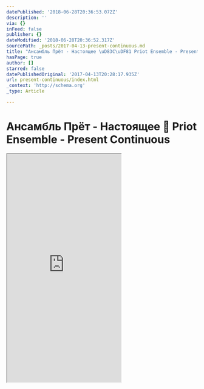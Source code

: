 ```yaml
---
datePublished: '2018-06-28T20:36:53.072Z'
description: ''
via: {}
inFeed: false
publisher: {}
dateModified: '2018-06-28T20:36:52.317Z'
sourcePath: _posts/2017-04-13-present-continuous.md
title: "Ансамбль Прёт - Настоящее \uD83C\uDF81 Priot Ensemble - Present Continuous"
hasPage: true
author: []
starred: false
datePublishedOriginal: '2017-04-13T20:28:17.935Z'
url: present-continuous/index.html
_context: 'http://schema.org'
_type: Article

---
```

# Ансамбль Прёт - Настоящее 🎁 Priot Ensemble - Present Continuous

<iframe src="https://the-grid.github.io/ed-userhtml/?g=eJxtkNFuwjAMRX-ligSPpLDRByAgvqTKGkMiuXVkO1T7-3XpwzZpr-ce3Wv5kh7sR2jmFDQ6s2_bjWkipGdUZ7q2NY0MTIhpejozkWmq_kEcgFcgPDgTVbOcrJ13QmUKA1IJu4FGm9F_AttbYXRV2rzdrfU5_SdiEhXb7Q_HY_e-9WM--6LUf0dOuUBFMQXoGdArBPfwKCuWSHO_FI0wqfzYFRdZjv2LGDItY78KXkmKx6qZ68Wuf7l-AffbaEM" height="600" style=""></iframe>